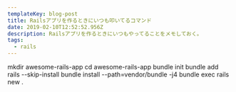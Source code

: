 ```yaml
---
templateKey: blog-post
title: Railsアプリを作るときにいつも叩いてるコマンド
date: 2019-02-10T12:52:52.956Z
description: Railsアプリを作るときにいつもやってることをメモしておく。
tags:
  - rails
---
```

mkdir awesome-rails-app
cd awesome-rails-app
bundle init
bundle add rails --skip-install
bundle install --path=vendor/bundle -j4
bundle exec rails new .
